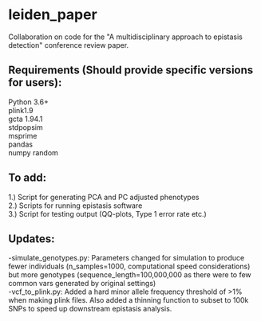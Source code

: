 # leiden_paper
Collaboration on code for the "A multidisciplinary approach to epistasis detection" conference review paper.

## Requirements (Should provide specific versions for users):
Python 3.6+  
plink1.9  
gcta 1.94.1  
stdpopsim  
msprime  
pandas   
numpy 
random  

## To add:
1.) Script for generating PCA and PC adjusted phenotypes  
2.) Scripts for running epistasis software  
3.) Script for testing output (QQ-plots, Type 1 error rate etc.)  

## Updates: 
-simulate_genotypes.py: Parameters changed for simulation to produce fewer individuals (n_samples=1000, computational speed considerations) but more genotypes (sequence_length=100,000,000 as there were to few common vars generated by original settings)  
-vcf_to_plink.py: Added a hard minor allele frequency threshold of >1% when making plink files. Also added a thinning function to subset to 100k SNPs to speed up downstream epistasis analysis.  
